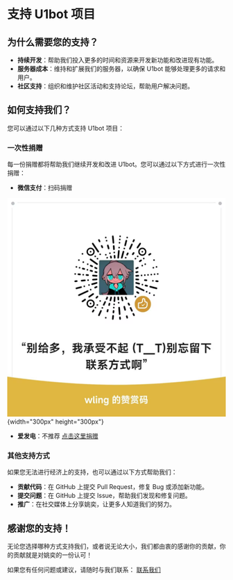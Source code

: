 # 支持 U1bot 项目

## 为什么需要您的支持？

- **持续开发**：帮助我们投入更多的时间和资源来开发新功能和改进现有功能。
- **服务器成本**：维持和扩展我们的服务器，以确保 U1bot 能够处理更多的请求和用户。
- **社区支持**：组织和维护社区活动和支持论坛，帮助用户解决问题。

## 如何支持我们？

您可以通过以下几种方式支持 U1bot 项目：

### 一次性捐赠

每一份捐赠都将帮助我们继续开发和改进 U1bot。您可以通过以下方式进行一次性捐赠：

- **微信支付**：扫码捐赠

![](assets/wechatpay.jpg){width="300px" height="300px"}

- **爱发电**：不推荐 [点击这里捐赠](https://afdian.com/a/wling)

### 其他支持方式

如果您无法进行经济上的支持，也可以通过以下方式帮助我们：

- **贡献代码**：在 GitHub 上提交 Pull Request，修复 Bug 或添加新功能。
- **提交问题**：在 GitHub 上提交 Issue，帮助我们发现和修复问题。
- **推广**：在社交媒体上分享姚奕，让更多人知道我们的努力。

## 感谢您的支持！

无论您选择哪种方式支持我们，或者说无论大小，我们都由衷的感谢你的贡献，你的贡献就是对姚奕的一份认可！

如果您有任何问题或建议，请随时与我们联系： [联系我们](../about/contact.md)

